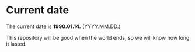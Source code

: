 # Current date

The current date is **1990.01.14.** (YYYY.MM.DD.)

This repository will be good when the world ends, so we will know how long it lasted.